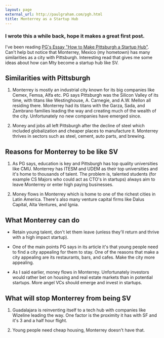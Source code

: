 ```yaml
---
layout: page 
external_url: http://paulgraham.com/pgh.html
title: Monterrey as a Startup Hub
---
```


### I wrote this a while back, hope it makes a great first post. 

I've been reading [PG's Essay "How to Make Pittsburgh a Startup Hub"](http://paulgraham.com/pgh.html). Can't help but notice that Monterrey, Mexico (my hometown) has many similarities as a city with Pittsburgh.
Interesting read that gives me some ideas about how can Mty become a startup hub like SV.

## Similarities with Pittsburgh

1. Monterrey is mostly an industrial city known for its big companies like Cemex, Femsa, Alfa etc. PG says Pittsburgh was the Silicon Valley of its time, with titans like Westinghouse, A. Carnegie, and A.W. Mellon all residing there. Monterrey had its titans with the Garza, Sada, and Zambrano families leading the way and creating much of the wealth of the city. Unfortunately no new companies have emerged since.

2. Money and jobs all left Pittsburgh after the decline of steel which included globalization and cheaper places to manufacture it. Monterrey thrives in sectors such as steel, cement, auto parts, and brewing.


## Reasons for Monterrey to be like SV

1. As PG says, education is key and Pittsburgh has top quality universities like CMU. Monterrey has ITESM and UDEM as their top universities and it's home to thousands of talent. 
   The problem is, talented students (for example CS Majors who could act as CTO's in startups) always aim to leave Monterrey or enter high paying businesses. 

2. Money flows in Monterrey which is home to one of the richest cities in Latin America. There's also many venture capital firms like Dalus Capital, Alta Ventures, and Ignia.


## What Monterrey can do

- Retain young talent, don't let them leave (unless they'll return and thrive with a high impact startup).

- One of the main points PG says in its article it's that young people need to find a city appealing for them to stay. One of the reasons 
  that make a city appealing are its restaurants, bars, and cafes. Make the city more appealing. 

- As I said earlier, money flows in Monterrey. Unfortunately investors would rather bet on housing and real estate markets than in potential startups.
  More angel VCs should emerge and invest in startups.

## What will stop Monterrey from being SV

1. Guadalajara is reinventing itself to a tech hub with companies like Wizeline leading the way. One factor is the proximity it has with SF and it's 3 and a half hour flight.

2. Young people need cheap housing, Monterrey doesn't have that.
